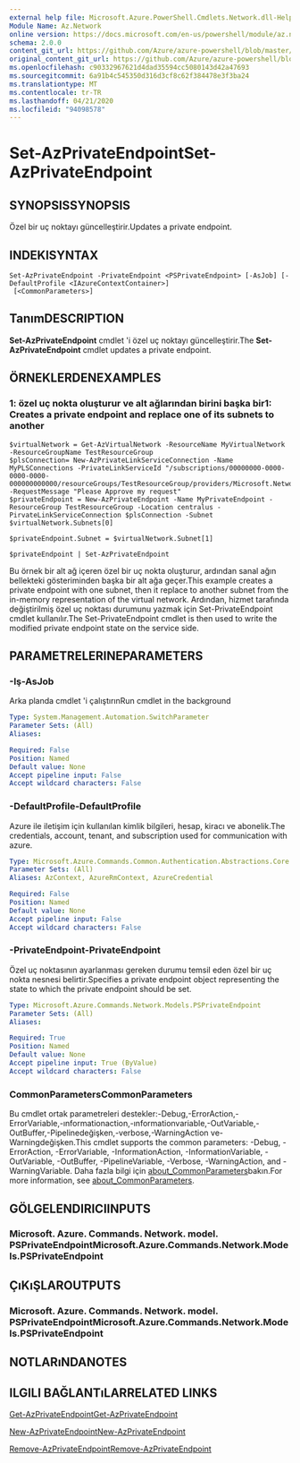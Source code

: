 ```yaml
---
external help file: Microsoft.Azure.PowerShell.Cmdlets.Network.dll-Help.xml
Module Name: Az.Network
online version: https://docs.microsoft.com/en-us/powershell/module/az.network/set-azprivateendpoint
schema: 2.0.0
content_git_url: https://github.com/Azure/azure-powershell/blob/master/src/Network/Network/help/Set-AzPrivateEndpoint.md
original_content_git_url: https://github.com/Azure/azure-powershell/blob/master/src/Network/Network/help/Set-AzPrivateEndpoint.md
ms.openlocfilehash: c90332967621d4dad35594cc5080143d42a47693
ms.sourcegitcommit: 6a91b4c545350d316d3cf8c62f384478e3f3ba24
ms.translationtype: MT
ms.contentlocale: tr-TR
ms.lasthandoff: 04/21/2020
ms.locfileid: "94098578"
---
```

# <span data-ttu-id="907de-101">Set-AzPrivateEndpoint</span><span class="sxs-lookup"><span data-stu-id="907de-101">Set-AzPrivateEndpoint</span></span>

## <span data-ttu-id="907de-102">SYNOPSIS</span><span class="sxs-lookup"><span data-stu-id="907de-102">SYNOPSIS</span></span>
<span data-ttu-id="907de-103">Özel bir uç noktayı güncelleştirir.</span><span class="sxs-lookup"><span data-stu-id="907de-103">Updates a private endpoint.</span></span>

## <span data-ttu-id="907de-104">INDEKI</span><span class="sxs-lookup"><span data-stu-id="907de-104">SYNTAX</span></span>

```
Set-AzPrivateEndpoint -PrivateEndpoint <PSPrivateEndpoint> [-AsJob] [-DefaultProfile <IAzureContextContainer>]
 [<CommonParameters>]
```

## <span data-ttu-id="907de-105">Tanım</span><span class="sxs-lookup"><span data-stu-id="907de-105">DESCRIPTION</span></span>
<span data-ttu-id="907de-106">**Set-AzPrivateEndpoint** cmdlet 'i özel uç noktayı güncelleştirir.</span><span class="sxs-lookup"><span data-stu-id="907de-106">The **Set-AzPrivateEndpoint** cmdlet updates a private endpoint.</span></span>

## <span data-ttu-id="907de-107">ÖRNEKLERDEN</span><span class="sxs-lookup"><span data-stu-id="907de-107">EXAMPLES</span></span>

### <span data-ttu-id="907de-108">1: özel uç nokta oluşturur ve alt ağlarından birini başka bir</span><span class="sxs-lookup"><span data-stu-id="907de-108">1: Creates a private endpoint and replace one of its subnets to another</span></span>
```
$virtualNetwork = Get-AzVirtualNetwork -ResourceName MyVirtualNetwork -ResourceGroupName TestResourceGroup
$plsConnection= New-AzPrivateLinkServiceConnection -Name MyPLSConnections -PrivateLinkServiceId "/subscriptions/00000000-0000-0000-0000-000000000000/resourceGroups/TestResourceGroup/providers/Microsoft.Network/privateLinkServices/privateLinkService" -RequestMessage "Please Approve my request"
$privateEndpoint = New-AzPrivateEndpoint -Name MyPrivateEndpoint -ResourceGroup TestResourceGroup -Location centralus -PirvateLinkServiceConnection $plsConnection -Subnet $virtualNetwork.Subnets[0]

$privateEndpoint.Subnet = $virtualNetwork.Subnet[1]

$privateEndpoint | Set-AzPrivateEndpoint
```

<span data-ttu-id="907de-109">Bu örnek bir alt ağ içeren özel bir uç nokta oluşturur, ardından sanal ağın bellekteki gösteriminden başka bir alt ağa geçer.</span><span class="sxs-lookup"><span data-stu-id="907de-109">This example creates a private endpoint with one subnet, then it replace to another subnet from the in-memory representation of the virtual network.</span></span> <span data-ttu-id="907de-110">Ardından, hizmet tarafında değiştirilmiş özel uç noktası durumunu yazmak için Set-PrivateEndpoint cmdlet kullanılır.</span><span class="sxs-lookup"><span data-stu-id="907de-110">The Set-PrivateEndpoint cmdlet is then used to write the modified private endpoint state on the service side.</span></span> 

## <span data-ttu-id="907de-111">PARAMETRELERINE</span><span class="sxs-lookup"><span data-stu-id="907de-111">PARAMETERS</span></span>

### <span data-ttu-id="907de-112">-Iş</span><span class="sxs-lookup"><span data-stu-id="907de-112">-AsJob</span></span>
<span data-ttu-id="907de-113">Arka planda cmdlet 'i çalıştırın</span><span class="sxs-lookup"><span data-stu-id="907de-113">Run cmdlet in the background</span></span>

```yaml
Type: System.Management.Automation.SwitchParameter
Parameter Sets: (All)
Aliases:

Required: False
Position: Named
Default value: None
Accept pipeline input: False
Accept wildcard characters: False
```

### <span data-ttu-id="907de-114">-DefaultProfile</span><span class="sxs-lookup"><span data-stu-id="907de-114">-DefaultProfile</span></span>
<span data-ttu-id="907de-115">Azure ile iletişim için kullanılan kimlik bilgileri, hesap, kiracı ve abonelik.</span><span class="sxs-lookup"><span data-stu-id="907de-115">The credentials, account, tenant, and subscription used for communication with azure.</span></span>

```yaml
Type: Microsoft.Azure.Commands.Common.Authentication.Abstractions.Core.IAzureContextContainer
Parameter Sets: (All)
Aliases: AzContext, AzureRmContext, AzureCredential

Required: False
Position: Named
Default value: None
Accept pipeline input: False
Accept wildcard characters: False
```

### <span data-ttu-id="907de-116">-PrivateEndpoint</span><span class="sxs-lookup"><span data-stu-id="907de-116">-PrivateEndpoint</span></span>
<span data-ttu-id="907de-117">Özel uç noktasının ayarlanması gereken durumu temsil eden özel bir uç nokta nesnesi belirtir.</span><span class="sxs-lookup"><span data-stu-id="907de-117">Specifies a private endpoint object representing the state to which the private endpoint should be set.</span></span>

```yaml
Type: Microsoft.Azure.Commands.Network.Models.PSPrivateEndpoint
Parameter Sets: (All)
Aliases:

Required: True
Position: Named
Default value: None
Accept pipeline input: True (ByValue)
Accept wildcard characters: False
```

### <span data-ttu-id="907de-118">CommonParameters</span><span class="sxs-lookup"><span data-stu-id="907de-118">CommonParameters</span></span>
<span data-ttu-id="907de-119">Bu cmdlet ortak parametreleri destekler:-Debug,-ErrorAction,-ErrorVariable,-ınformationaction,-ınformationvariable,-OutVariable,-OutBuffer,-Pipelinedeğişken,-verbose,-WarningAction ve-Warningdeğişken.</span><span class="sxs-lookup"><span data-stu-id="907de-119">This cmdlet supports the common parameters: -Debug, -ErrorAction, -ErrorVariable, -InformationAction, -InformationVariable, -OutVariable, -OutBuffer, -PipelineVariable, -Verbose, -WarningAction, and -WarningVariable.</span></span> <span data-ttu-id="907de-120">Daha fazla bilgi için [about_CommonParameters](http://go.microsoft.com/fwlink/?LinkID=113216)bakın.</span><span class="sxs-lookup"><span data-stu-id="907de-120">For more information, see [about_CommonParameters](http://go.microsoft.com/fwlink/?LinkID=113216).</span></span>

## <span data-ttu-id="907de-121">GÖLGELENDIRICI</span><span class="sxs-lookup"><span data-stu-id="907de-121">INPUTS</span></span>

### <span data-ttu-id="907de-122">Microsoft. Azure. Commands. Network. model. PSPrivateEndpoint</span><span class="sxs-lookup"><span data-stu-id="907de-122">Microsoft.Azure.Commands.Network.Models.PSPrivateEndpoint</span></span>

## <span data-ttu-id="907de-123">ÇıKıŞLAR</span><span class="sxs-lookup"><span data-stu-id="907de-123">OUTPUTS</span></span>

### <span data-ttu-id="907de-124">Microsoft. Azure. Commands. Network. model. PSPrivateEndpoint</span><span class="sxs-lookup"><span data-stu-id="907de-124">Microsoft.Azure.Commands.Network.Models.PSPrivateEndpoint</span></span>

## <span data-ttu-id="907de-125">NOTLARıNDA</span><span class="sxs-lookup"><span data-stu-id="907de-125">NOTES</span></span>

## <span data-ttu-id="907de-126">ILGILI BAĞLANTıLAR</span><span class="sxs-lookup"><span data-stu-id="907de-126">RELATED LINKS</span></span>

[<span data-ttu-id="907de-127">Get-AzPrivateEndpoint</span><span class="sxs-lookup"><span data-stu-id="907de-127">Get-AzPrivateEndpoint</span></span>](./Get-AzPrivateEndpoint.md)

[<span data-ttu-id="907de-128">New-AzPrivateEndpoint</span><span class="sxs-lookup"><span data-stu-id="907de-128">New-AzPrivateEndpoint</span></span>](./New-AzPrivateEndpoint.md)

[<span data-ttu-id="907de-129">Remove-AzPrivateEndpoint</span><span class="sxs-lookup"><span data-stu-id="907de-129">Remove-AzPrivateEndpoint</span></span>](./Remove-AzPrivateEndpoint.md)


